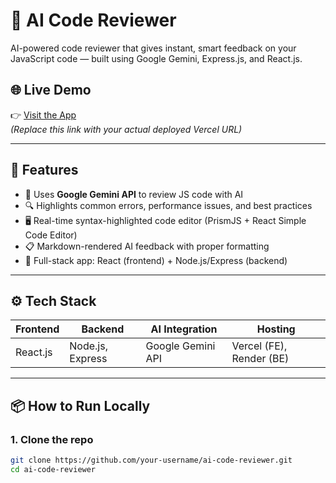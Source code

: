 # 🤖 AI Code Reviewer

AI-powered code reviewer that gives instant, smart feedback on your JavaScript code — built using Google Gemini, Express.js, and React.js.

## 🌐 Live Demo

👉 [Visit the App](https://ai-code-reviewer-rust.vercel.app/)  
*(Replace this link with your actual deployed Vercel URL)*

---

## 🚀 Features

- 🧠 Uses **Google Gemini API** to review JS code with AI
- 🔍 Highlights common errors, performance issues, and best practices
- 🖥️ Real-time syntax-highlighted code editor (PrismJS + React Simple Code Editor)
- 📋 Markdown-rendered AI feedback with proper formatting
- 🔄 Full-stack app: React (frontend) + Node.js/Express (backend)

---

## ⚙️ Tech Stack

| Frontend     | Backend          | AI Integration    | Hosting        |
|--------------|------------------|-------------------|----------------|
| React.js     | Node.js, Express | Google Gemini API | Vercel (FE), Render (BE) |

---

## 📦 How to Run Locally

### 1. Clone the repo
```bash
git clone https://github.com/your-username/ai-code-reviewer.git
cd ai-code-reviewer

